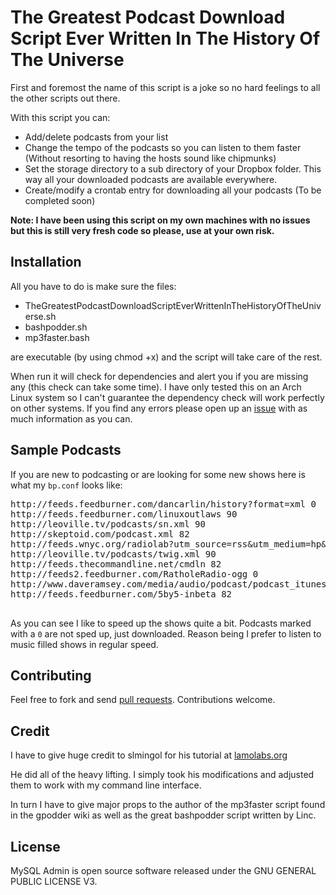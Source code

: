 The Greatest Podcast Download Script Ever Written In The History Of The Universe
==============

First and foremost the name of this script is a joke so no hard feelings to all the other scripts out there.

With this script you can:

* Add/delete podcasts from your list
* Change the tempo of the podcasts so you can listen to them faster (Without resorting to having the hosts sound like chipmunks)
* Set the storage directory to a sub directory of your Dropbox folder. This way all your downloaded podcasts are available everywhere.
* Create/modify a crontab entry for downloading all your podcasts (To be completed soon)

**Note: I have been using this script on my own machines with no issues but this is still very fresh code so please, use at your own risk.**


Installation
------------

All you have to do is make sure the files:

* TheGreatestPodcastDownloadScriptEverWrittenInTheHistoryOfTheUniverse.sh
* bashpodder.sh
* mp3faster.bash

are executable (by using chmod +x) and the script will take care of the rest.

When run it will check for dependencies and alert you if you are missing any (this check can take some time). I have only tested this on an Arch Linux system so I can't guarantee the dependency check will work perfectly on other systems. If you find any errors please open up an [issue](https://github.com/umrysh/TheGreatestPodcastDownloadScriptEverWrittenInTheHistoryOfTheUniverse/issues) with as much information as you can.

Sample Podcasts
------------

If you are new to podcasting or are looking for some new shows here is what my `bp.conf` looks like:
<pre>
http://feeds.feedburner.com/dancarlin/history?format=xml 0
http://feeds.feedburner.com/linuxoutlaws 90
http://leoville.tv/podcasts/sn.xml 90
http://skeptoid.com/podcast.xml 82
http://feeds.wnyc.org/radiolab?utm_source=rss&utm_medium=hp&utm_campaign=radiolab 0
http://leoville.tv/podcasts/twig.xml 90
http://feeds.thecommandline.net/cmdln 82
http://feeds2.feedburner.com/RatholeRadio-ogg 0
http://www.daveramsey.com/media/audio/podcast/podcast_itunes.xml 80
http://feeds.feedburner.com/5by5-inbeta 82

</pre>

As you can see I like to speed up the shows quite a bit. Podcasts marked with a `0` are not sped up, just downloaded. Reason being I prefer to listen to music filled shows in regular speed.

Contributing
------------

Feel free to fork and send [pull requests](http://help.github.com/fork-a-repo/).  Contributions welcome.

Credit
------------

I have to give huge credit to slmingol for his tutorial at [lamolabs.org](http://www.lamolabs.org/blog/2103/speeding-up-the-playback-of-audio-podcasts)

He did all of the heavy lifting. I simply took his modifications and adjusted them to work with my command line interface.

In turn I have to give major props to the author of the mp3faster script found in the gpodder wiki as well as the great bashpodder script written by Linc.

License
-------

MySQL Admin is open source software released under the GNU GENERAL PUBLIC LICENSE V3.